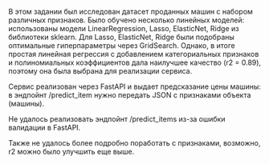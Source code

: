 В этом задании был исследован датасет проданных машин с набором различных признаков. Было обучено несколько линейных моделей: использованы модели LinearRegression, Lasso, ElasticNet, Ridge из библиотеки sklearn. Для Lasso, ElasticNet, Ridge были подобраны оптимальные гиперпараметры через GridSearch. Однако, в итоге простая линейная регрессия с добавлением категориальных признаков и полиномиальных коэффициентов дала наилучшее качество (r2 = 0.89), поэтому она была выбрана для реализации сервиса.

Сервис реализован через FastAPI и выдает предсказание цены машины: в эндпойнт /predict_item нужно передать JSON с признаками объекта (машины).

Не удалось реализовать эндпойнт /predict_items из-за ошибки валидации в FastAPI.

Также не удалось более подробно поработать с признаками, возможно, r2 можно было улучшить еще выше.
